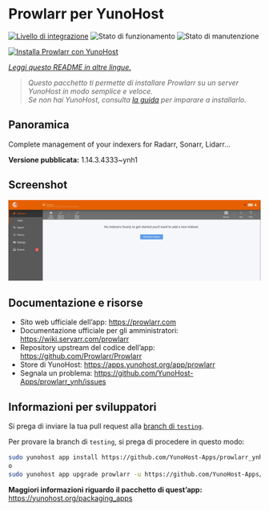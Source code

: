 <!--
N.B.: Questo README è stato automaticamente generato da <https://github.com/YunoHost/apps/tree/master/tools/readme_generator>
NON DEVE essere modificato manualmente.
-->

# Prowlarr per YunoHost

[![Livello di integrazione](https://dash.yunohost.org/integration/prowlarr.svg)](https://dash.yunohost.org/appci/app/prowlarr) ![Stato di funzionamento](https://ci-apps.yunohost.org/ci/badges/prowlarr.status.svg) ![Stato di manutenzione](https://ci-apps.yunohost.org/ci/badges/prowlarr.maintain.svg)

[![Installa Prowlarr con YunoHost](https://install-app.yunohost.org/install-with-yunohost.svg)](https://install-app.yunohost.org/?app=prowlarr)

*[Leggi questo README in altre lingue.](./ALL_README.md)*

> *Questo pacchetto ti permette di installare Prowlarr su un server YunoHost in modo semplice e veloce.*  
> *Se non hai YunoHost, consulta [la guida](https://yunohost.org/install) per imparare a installarlo.*

## Panoramica

Complete management of your indexers for Radarr, Sonarr, Lidarr...

**Versione pubblicata:** 1.14.3.4333~ynh1

## Screenshot

![Screenshot di Prowlarr](./doc/screenshots/screenshot.jpg)

## Documentazione e risorse

- Sito web ufficiale dell’app: <https://prowlarr.com>
- Documentazione ufficiale per gli amministratori: <https://wiki.servarr.com/prowlarr>
- Repository upstream del codice dell’app: <https://github.com/Prowlarr/Prowlarr>
- Store di YunoHost: <https://apps.yunohost.org/app/prowlarr>
- Segnala un problema: <https://github.com/YunoHost-Apps/prowlarr_ynh/issues>

## Informazioni per sviluppatori

Si prega di inviare la tua pull request alla [branch di `testing`](https://github.com/YunoHost-Apps/prowlarr_ynh/tree/testing).

Per provare la branch di `testing`, si prega di procedere in questo modo:

```bash
sudo yunohost app install https://github.com/YunoHost-Apps/prowlarr_ynh/tree/testing --debug
o
sudo yunohost app upgrade prowlarr -u https://github.com/YunoHost-Apps/prowlarr_ynh/tree/testing --debug
```

**Maggiori informazioni riguardo il pacchetto di quest’app:** <https://yunohost.org/packaging_apps>
